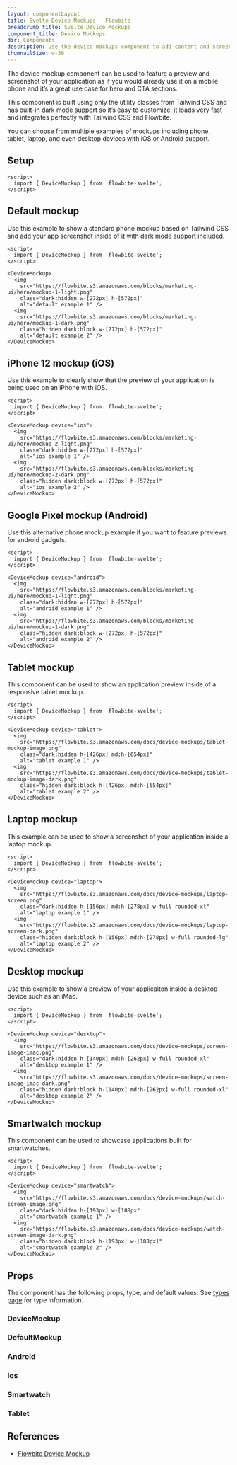 ```yaml
---
layout: componentLayout
title: Svelte Device Mockups - Flowbite
breadcrumb_title: Svelte Device Mockups
component_title: Device Mockups
dir: Components
description: Use the device mockups component to add content and screenshot previews of your application inside phone and tablet frames coded with Tailwind CSS and Flowbite
thumnailSize: w-36
---
```


<script>
  import { TableProp, TableDefaultRow, } from '../../utils'
  import { P, A } from '$lib'

  import { props as DeviceMockup } from '../../props/DeviceMockup.json'
  import { props as Android } from '../../props/Android.json'
  import { props as DefaultMockup } from '../../props/DefaultMockup.json'
  import { props as Ios } from '../../props/Ios.json'
  import { props as Smartwatch } from '../../props/Smartwatch.json'
  import { props as Tablet } from '../../props/Tablet.json'

  // Slots
  let slotHeader = ['Name', 'Description']
  let slotItems = [['default', 'For a button label.']]
</script>

The device mockup component can be used to feature a preview and screenshot of your application as if you would already use it on a mobile phone and it’s a great use case for hero and CTA sections.

This component is built using only the utility classes from Tailwind CSS and has built-in dark mode support so it’s easy to customize, it loads very fast and integrates perfectly with Tailwind CSS and Flowbite.

You can choose from multiple examples of mockups including phone, tablet, laptop, and even desktop devices with iOS or Android support.

## Setup

```svelte example hideOutput
<script>
  import { DeviceMockup } from 'flowbite-svelte';
</script>
```

## Default mockup

Use this example to show a standard phone mockup based on Tailwind CSS and add your app screenshot inside of it with dark mode support included.

```svelte example
<script>
  import { DeviceMockup } from 'flowbite-svelte';
</script>

<DeviceMockup>
  <img
    src="https://flowbite.s3.amazonaws.com/blocks/marketing-ui/hero/mockup-1-light.png"
    class="dark:hidden w-[272px] h-[572px]"
    alt="default example 1" />
  <img
    src="https://flowbite.s3.amazonaws.com/blocks/marketing-ui/hero/mockup-1-dark.png"
    class="hidden dark:block w-[272px] h-[572px]"
    alt="default example 2" />
</DeviceMockup>
```

## iPhone 12 mockup (iOS)

Use this example to clearly show that the preview of your application is being used on an iPhone with iOS.

```svelte example
<script>
  import { DeviceMockup } from 'flowbite-svelte';
</script>

<DeviceMockup device="ios">
  <img
    src="https://flowbite.s3.amazonaws.com/blocks/marketing-ui/hero/mockup-2-light.png"
    class="dark:hidden w-[272px] h-[572px]"
    alt="ios example 1" />
  <img
    src="https://flowbite.s3.amazonaws.com/blocks/marketing-ui/hero/mockup-2-dark.png"
    class="hidden dark:block w-[272px] h-[572px]"
    alt="ios example 2" />
</DeviceMockup>
```

## Google Pixel mockup (Android)

Use this alternative phone mockup example if you want to feature previews for android gadgets.

```svelte example
<script>
  import { DeviceMockup } from 'flowbite-svelte';
</script>

<DeviceMockup device="android">
  <img
    src="https://flowbite.s3.amazonaws.com/blocks/marketing-ui/hero/mockup-1-light.png"
    class="dark:hidden w-[272px] h-[572px]"
    alt="android example 1" />
  <img
    src="https://flowbite.s3.amazonaws.com/blocks/marketing-ui/hero/mockup-1-dark.png"
    class="hidden dark:block w-[272px] h-[572px]"
    alt="android example 2" />
</DeviceMockup>
```

## Tablet mockup

This component can be used to show an application preview inside of a responsive tablet mockup.

```svelte example
<script>
  import { DeviceMockup } from 'flowbite-svelte';
</script>

<DeviceMockup device="tablet">
  <img
    src="https://flowbite.s3.amazonaws.com/docs/device-mockups/tablet-mockup-image.png"
    class="dark:hidden h-[426px] md:h-[654px]"
    alt="tablet example 1" />
  <img
    src="https://flowbite.s3.amazonaws.com/docs/device-mockups/tablet-mockup-image-dark.png"
    class="hidden dark:block h-[426px] md:h-[654px]"
    alt="tablet example 2" />
</DeviceMockup>
```

## Laptop mockup

This example can be used to show a screenshot of your application inside a laptop mockup.

```svelte example
<script>
  import { DeviceMockup } from 'flowbite-svelte';
</script>

<DeviceMockup device="laptop">
  <img
    src="https://flowbite.s3.amazonaws.com/docs/device-mockups/laptop-screen.png"
    class="dark:hidden h-[156px] md:h-[278px] w-full rounded-xl"
    alt="laptop example 1" />
  <img
    src="https://flowbite.s3.amazonaws.com/docs/device-mockups/laptop-screen-dark.png"
    class="hidden dark:block h-[156px] md:h-[278px] w-full rounded-lg"
    alt="laptop example 2" />
</DeviceMockup>
```

## Desktop mockup

Use this example to show a preview of your applicaiton inside a desktop device such as an iMac.

```svelte example
<script>
  import { DeviceMockup } from 'flowbite-svelte';
</script>

<DeviceMockup device="desktop">
  <img
    src="https://flowbite.s3.amazonaws.com/docs/device-mockups/screen-image-imac.png"
    class="dark:hidden h-[140px] md:h-[262px] w-full rounded-xl"
    alt="desktop example 1" />
  <img
    src="https://flowbite.s3.amazonaws.com/docs/device-mockups/screen-image-imac-dark.png"
    class="hidden dark:block h-[140px] md:h-[262px] w-full rounded-xl"
    alt="desktop example 2" />
</DeviceMockup>
```

## Smartwatch mockup

This component can be used to showcase applications built for smartwatches.

```svelte example
<script>
  import { DeviceMockup } from 'flowbite-svelte';
</script>

<DeviceMockup device="smartwatch">
  <img
    src="https://flowbite.s3.amazonaws.com/docs/device-mockups/watch-screen-image.png"
    class="dark:hidden h-[193px] w-[188px"
    alt="smartwatch example 1" />
  <img
    src="https://flowbite.s3.amazonaws.com/docs/device-mockups/watch-screen-image-dark.png"
    class="hidden dark:block h-[193px] w-[188px]"
    alt="smartwatch example 2" />
</DeviceMockup>
```

## Props

The component has the following props, type, and default values. See <A href="/docs/pages/typescript">types page</A> for type information.

### DeviceMockup

<TableProp>
  <TableDefaultRow items={DeviceMockup} rowState='hover' />
</TableProp>

### DefaultMockup

<TableProp>
  <TableDefaultRow items={DefaultMockup} rowState='hover' />
</TableProp>

### Android

<TableProp>
  <TableDefaultRow items={Android} rowState='hover' />
</TableProp>

### Ios

<TableProp>
  <TableDefaultRow items={Ios} rowState='hover' />
</TableProp>

### Smartwatch

<TableProp>
  <TableDefaultRow items={Smartwatch} rowState='hover' />
</TableProp>

### Tablet

<TableProp>
  <TableDefaultRow items={Tablet} rowState='hover' />
</TableProp>

## References

- [Flowbite Device Mockup](https://flowbite.com/docs/components/device-mockups/)

